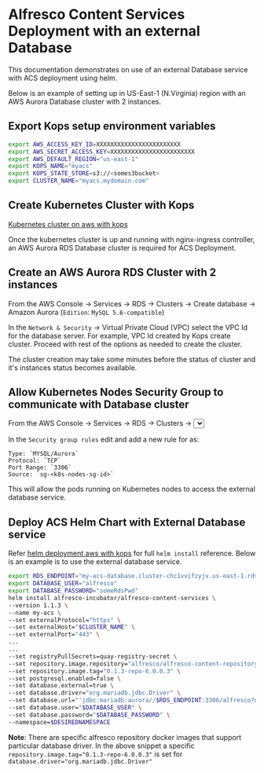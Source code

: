 # Alfresco Content Services Deployment with an external Database

This documentation demonstrates on use of an external Database service with ACS deployment using helm.

Below is an example of setting up in US-East-1 (N.Virginia) region with an AWS Aurora Database cluster with 2 instances.

## Export Kops setup environment variables

```bash
export AWS_ACCESS_KEY_ID=XXXXXXXXXXXXXXXXXXXXXXXX
export AWS_SECRET_ACCESS_KEY=XXXXXXXXXXXXXXXXXXXXXXXX
export AWS_DEFAULT_REGION="us-east-1"
export KOPS_NAME="myacs"
export KOPS_STATE_STORE=s3://<somes3bucket>
export CLUSTER_NAME="myacs.mydomain.com"
```

## Create Kubernetes Cluster with Kops

[Kubernetes cluster on aws with kops](../helm-deployment-aws_kops.md#setting-up-kubernetes-cluster-on-aws-with-kops)

Once the kubernetes cluster is up and running with nginx-ingress controller, an AWS Aurora RDS Database cluster is required for ACS Deployment.

## Create an AWS Aurora RDS Cluster with 2 instances

From the AWS Console -> Services -> RDS -> Clusters -> Create database -> Amazon Aurora (`Edition`: `MySQL 5.6-compatible`)

In the `Network & Security` -> Virtual Private Cloud (VPC) select the VPC Id for the database server.  For example, VPC Id created by Kops create cluster.  Proceed with rest of the options as needed to create the cluster.

The cluster creation may take some minutes before the status of cluster and it's instances status becomes available.

## Allow Kubernetes Nodes Security Group to communicate with Database cluster

From the AWS Console -> Services -> RDS -> Clusters -> <Select Cluster> -> DB Cluster Members
Select the db instance with role `writer`.

In the `Security group rules` edit and add a new rule for as:

```
Type: `MYSQL/Aurora`
Protocol: `TCP`
Port Range: `3306`
Source: `sg-<k8s-nodes-sg-id>`
```

This will allow the pods running on Kubernetes nodes to access the external database service.

## Deploy ACS Helm Chart with External Database service

Refer [helm deployment aws with kops](../helm-deployment-aws_kops.md#deploying-alfresco-content-services) for full `helm install` reference.  Below is an example is to use the external database service.

```bash
export RDS_ENDPOINT="my-acs-database.cluster-chc1vvifzyjv.us-east-1.rds.amazonaws.com"
export DATABASE_USER="alfresco"
export DATABASE_PASSWORD="someRdsPwd"
helm install alfresco-incubator/alfresco-content-services \
--version 1.1.3 \
--name my-acs \
--set externalProtocol="https" \
--set externalHost="$CLUSTER_NAME" \
--set externalPort="443" \
...
...
--set registryPullSecrets=quay-registry-secret \
--set repository.image.repository="alfresco/alfresco-content-repository-aws" \
--set repository.image.tag="0.1.3-repo-6.0.0.3" \
--set postgresql.enabled=false \
--set database.external=true \
--set database.driver="org.mariadb.jdbc.Driver" \
--set database.url="'jdbc:mariadb:aurora//$RDS_ENDPOINT:3306/alfresco?useUnicode=yes&characterEncoding=UTF-8'" \
--set database.user="$DATABASE_USER" \
--set database.password="$DATABASE_PASSWORD" \
--namespace=$DESIREDNAMESPACE
```
**Note**: There are specific alfresco repository docker images that support particular database driver. In the above snippet a specific `repository.image.tag="0.1.3-repo-6.0.0.3"` is set for `database.driver="org.mariadb.jdbc.Driver"`
